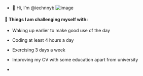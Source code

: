 - 👋 Hi, I’m @iechnnyb
![image](https://github.com/iechnnyb/iechnnyb/assets/155350896/76d6cbb9-bcde-47dc-8c4a-35b3e6ecd37e)


#### :muscle: Things I am challenging myself with:
- Waking up earlier to make good use of the day
- Coding at least 4 hours a day
- Exercising 3 days a week
- Improving my CV with some education apart from university

- 
